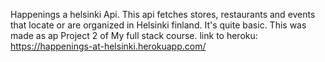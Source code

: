 Happenings a helsinki Api.
This api fetches stores, restaurants and events that locate or are organized in Helsinki finland.
It's quite basic.
This was made as ap Project 2 of My full stack course.
link to heroku:
https://happenings-at-helsinki.herokuapp.com/
